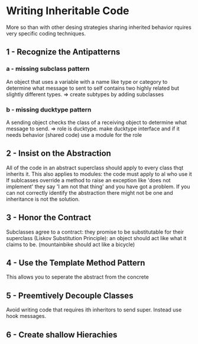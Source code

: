 # Writing Inheritable Code

More so than with other desing strategies sharing inherited
behavior rquires very specific coding techniques.

## 1 - Recognize the Antipatterns
### a - missing subclass pattern
An object that uses a variable with a name like type or category
to determine what message to sent to self contains two highly
related but slightly different types.
=> create subtypes by adding subclasses
### b - missing ducktype pattern
A sending object checks the class of a receiving object to
determine what message to send.
=> role is ducktype. make ducktype interface and if it needs
behavior (shared code) use a module for the role

## 2 - Insist on the Abstraction
All of the code in an abstract superclass should apply to
every class thqt inherits it. This also applies to modules:
the code must apply to al who use it
If sublcasses override a method to raise an exception like 'does
not implement' they say 'I am not that thing' and you have got
a problem.
If you can not correctly identify the abstraction there might
not be one and inheritance is not the solution.

## 3 - Honor the Contract
Subclasses agree to a contract: they promise to be
substitutable for their superclass (Liskov Substitution
Principle):
an object should act like what it claims to be.
(mountainbike should act like a bicycle)

## 4 - Use the Template Method Pattern
This allows you to seperate the abstract from the concrete

## 5 - Preemtively Decouple Classes
Avoid writing code that requires ith inheritors to send super.
Instead use hook messages.

## 6 - Create shallow Hierachies